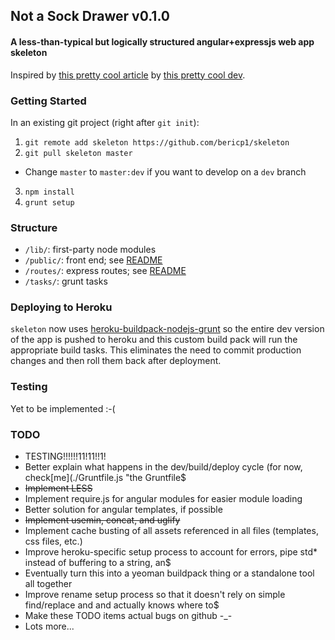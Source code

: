 ## Not a Sock Drawer v0.1.0
#### A less-than-typical but logically structured angular+expressjs web app skeleton

Inspired by [this pretty cool article](http://cliffmeyers.com/blog/2013/4/21/code-organization-angularjs-javascript)
by [this pretty cool dev](https://twitter.com/cliffmeyers).

### Getting Started

In an existing git project (right after `git init`):

 1. `git remote add skeleton https://github.com/bericp1/skeleton`
 2. `git pull skeleton master`
  * Change `master` to `master:dev` if you want to develop on a `dev` branch
 3. `npm install`
 4. `grunt setup`

### Structure

 * `/lib/`:     first-party node modules
 * `/public/`:  front end; see [README](public/ "public/")
 * `/routes/`:  express routes; see [README](routes/ "routes/")
 * `/tasks/`:   grunt tasks

### Deploying to Heroku

`skeleton` now uses [heroku-buildpack-nodejs-grunt](https://github.com/mbuchetics/heroku-buildpack-nodejs-grunt) so
the entire dev version of the app is pushed to heroku and this custom build pack will run the appropriate build tasks.
This eliminates the need to commit production changes and then roll them back after deployment.

### Testing

Yet to be implemented :-(

### TODO

 * TESTING!!!!!!11!11!!1!
 * Better explain what happens in the dev/build/deploy cycle (for now, check[me](./Gruntfile.js "the Gruntfile$
 * ~~Implement LESS~~
 * Implement require.js for angular modules for easier module loading
 * Better solution for angular templates, if possible
 * ~~Implement usemin, concat, and uglify~~
 * Implement cache busting of all assets referenced in all files (templates, css files, etc.)
 * Improve heroku-specific setup process to account for errors, pipe std* instead of buffering to a string, an$
 * Eventually turn this into a yeoman buildpack thing or a standalone tool all together
 * Improve rename setup process so that it doesn't rely on simple find/replace and and actually knows where to$
 * Make these TODO items actual bugs on github -_-
 * Lots more...